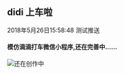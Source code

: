 ## didi 上车啦
2018年5月26日15:58:48 测试推送
#### 模仿滴滴打车微信小程序,还在完善中......
![还在创作中](https://github.com/WsmDyj/didi/blob/master/images/GIF3.gif)
